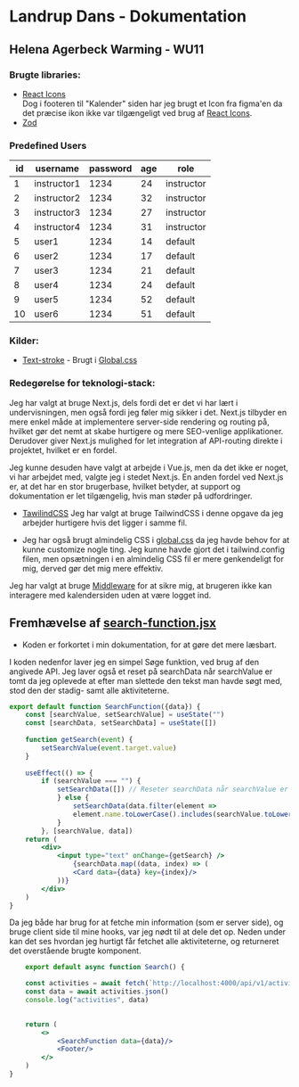 # Landrup Dans - Dokumentation

## Helena Agerbeck Warming - WU11

### Brugte libraries:
- [React Icons](https://react-icons.github.io/react-icons/)  
Dog i footeren til "Kalender" siden har jeg brugt et Icon fra figma'en da det præcise ikon ikke var tilgængeligt ved brug af [React Icons](https://react-icons.github.io/react-icons/).
- [Zod](https://www.npmjs.com/package/zod)

### Predefined Users

| id | username | password | age | role |
| --- | --- | --- | --- | --- |
| 1 | instructor1 | 1234 | 24 | instructor |
| 2 | instructor2 | 1234 | 32 | instructor |
| 3 | instructor3 | 1234 | 27 | instructor |
| 4 | instructor4 | 1234 | 31 | instructor |
| 5 | user1 | 1234 | 14 | default |
| 6 | user2 | 1234 | 17 | default |
| 7 | user3 | 1234 | 21 | default |
| 8 | user4 | 1234 | 24 | default |
| 9 | user5 | 1234 | 52 | default |
| 10 | user6 | 1234 | 51 | default |

### Kilder:
- [Text-stroke](https://css-tricks.com/adding-stroke-to-web-text/) - Brugt i [Global.css](/src/app/globals.css)

### Redegørelse for teknologi-stack:
Jeg har valgt at bruge Next.js, dels fordi det er det vi har lært i undervisningen, men også fordi jeg føler mig sikker i det. Next.js tilbyder en mere enkel måde at implementere server-side rendering og routing på, hvilket gør det nemt at skabe hurtigere og mere SEO-venlige applikationer. Derudover giver Next.js mulighed for let integration af API-routing direkte i projektet, hvilket er en fordel.

Jeg kunne desuden have valgt at arbejde i Vue.js, men da det ikke er noget, vi har arbejdet med, valgte jeg i stedet Next.js. En anden fordel ved Next.js er, at det har en stor brugerbase, hvilket betyder, at support og dokumentation er let tilgængelig, hvis man støder på udfordringer.

- [TawilindCSS](https://tailwindcss.com)
Jeg har valgt at bruge TailwindCSS i denne opgave da jeg arbejder hurtigere hvis det ligger i samme fil.

- Jeg har også brugt almindelig CSS i [global.css](/src/app/globals.css) da jeg havde behov for at kunne customize nogle ting. Jeg kunne havde gjort det i tailwind.config filen, men opsætningen i en almindelig CSS fil er mere genkendeligt for mig, derved gør det mig mere effektiv.  


Jeg har valgt at bruge [Middleware](https://nextjs.org/docs/app/building-your-application/routing/middleware) for at sikre mig, at brugeren ikke kan interagere med kalendersiden uden at være logget ind.

## Fremhævelse af [search-function.jsx](/src/components/search-function.jsx)
- Koden er forkortet i min dokumentation, for at gøre det mere læsbart.

I koden nedenfor laver jeg en simpel Søge funktion, ved brug af den angivede API.
Jeg laver også et reset på searchData når searchValue er tomt da jeg oplevede at efter man slettede den tekst man havde søgt med, stod den der stadig- samt alle aktiviteterne. 
```jsx
export default function SearchFunction({data}) {
    const [searchValue, setSearchValue] = useState("")
    const [searchData, setSearchData] = useState([])
        
    function getSearch(event) {
        setSearchValue(event.target.value)
    }
        
    useEffect(() => { 
        if (searchValue === "") {
            setSearchData([]) // Reseter searchData når searchValue er tomt
            } else {
                setSearchData(data.filter(element => 
                element.name.toLowerCase().includes(searchValue.toLowerCase())))
            }
        }, [searchValue, data])
    return (
        <div>
            <input type="text" onChange={getSearch} />
                {searchData.map((data, index) => (
                <Card data={data} key={index}/>
            ))}
        </div>
    )
}
```
Da jeg både har brug for at fetche min information (som er server side), og bruge client side til mine hooks, var jeg nødt til at dele det op. Neden under kan det ses hvordan jeg hurtigt får fetchet alle aktiviteterne, og returneret det overstående brugte komponent. 

```jsx
    export default async function Search() {

    const activities = await fetch(`http://localhost:4000/api/v1/activities`)
    const data = await activities.json()
    console.log("activities", data)

    
    return (
        <>
            <SearchFunction data={data}/>
            <Footer/>
        </>
    )
}
```

